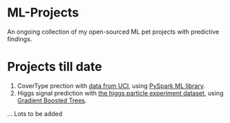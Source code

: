 # ML-Projects
An ongoing collection of my open-sourced ML pet projects with predictive findings.

# Projects till date
1. CoverType prection with [data from UCI](http://archive.ics.uci.edu/ml/datasets/Covertype), using [PySpark ML library](http://spark.apache.org/docs/latest/api/python/pyspark.mllib.html#pyspark.mllib.tree.GradientBoostedTrees).
2. Higgs signal prediction with [the higgs particle experiment dataset](http://archive.ics.uci.edu/ml/datasets/HIGGS), using [Gradient Boosted Trees](http://spark.apache.org/docs/latest/api/python/pyspark.mllib.html#pyspark.mllib.tree.GradientBoostedTrees).

... Lots to be added
